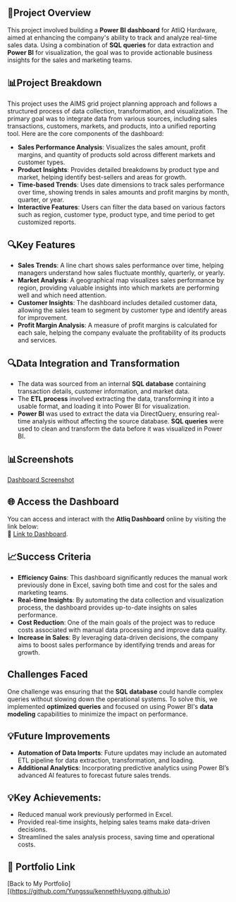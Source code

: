 ## 🧠Project Overview
This project involved building a **Power BI dashboard** for AtliQ Hardware, aimed at enhancing the company's ability to track and analyze real-time sales data. Using a combination of **SQL queries** for data extraction and **Power BI** for visualization, the goal was to provide actionable business insights for the sales and marketing teams.

## 📊Project Breakdown
This project uses the AIMS grid project planning approach and follows a structured process of data collection, transformation, and visualization. The primary goal was to integrate data from various sources, including sales transactions, customers, markets, and products, into a unified reporting tool. Here are the core components of the dashboard:

- **Sales Performance Analysis**: Visualizes the sales amount, profit margins, and quantity of products sold across different markets and customer types.
- **Product Insights**: Provides detailed breakdowns by product type and market, helping identify best-sellers and areas for growth.
- **Time-based Trends**: Uses date dimensions to track sales performance over time, showing trends in sales amounts and profit margins by month, quarter, or year.
- **Interactive Features**: Users can filter the data based on various factors such as region, customer type, product type, and time period to get customized reports.

## 🔍Key Features
- **Sales Trends**: A line chart shows sales performance over time, helping managers understand how sales fluctuate monthly, quarterly, or yearly.
- **Market Analysis**: A geographical map visualizes sales performance by region, providing valuable insights into which markets are performing well and which need attention.
- **Customer Insights**: The dashboard includes detailed customer data, allowing the sales team to segment by customer type and identify areas for improvement.
- **Profit Margin Analysis**: A measure of profit margins is calculated for each sale, helping the company evaluate the profitability of its products and services.

## 🔍Data Integration and Transformation
- The data was sourced from an internal **SQL database** containing transaction details, customer information, and market data. 
- The **ETL process** involved extracting the data, transforming it into a usable format, and loading it into Power BI for visualization.
- **Power BI** was used to extract the data via DirectQuery, ensuring real-time analysis without affecting the source database. **SQL queries** were used to clean and transform the data before it was visualized in Power BI.

## 📊Screenshots
[Dashboard Screenshot](https://github.com/Yungssu/PowerBIDashboard/blob/main/AtliqDashboard/AtliqDashboard.png)

## 🌐 Access the Dashboard
You can access and interact with the **Atliq Dashboard** online by visiting the link below:  
🔗 [Link to Dashboard](https://app.powerbi.com/groups/me/reports/b0aebfdc-ad69-4a70-913d-4d09d69085d2/f49adec510c5b8edacdb?experience=power-bi).


## 📈Success Criteria
- **Efficiency Gains**: This dashboard significantly reduces the manual work previously done in Excel, saving both time and cost for the sales and marketing teams.
- **Real-time Insights**: By automating the data collection and visualization process, the dashboard provides up-to-date insights on sales performance.
- **Cost Reduction**: One of the main goals of the project was to reduce costs associated with manual data processing and improve data quality.
- **Increase in Sales**: By leveraging data-driven decisions, the company aims to boost sales performance by identifying trends and areas for growth.

## Challenges Faced
One challenge was ensuring that the **SQL database** could handle complex queries without slowing down the operational systems. To solve this, we implemented **optimized queries** and focused on using Power BI's **data modeling** capabilities to minimize the impact on performance.

## 💡Future Improvements
- **Automation of Data Imports**: Future updates may include an automated ETL pipeline for data extraction, transformation, and loading.
- **Additional Analytics**: Incorporating predictive analytics using Power BI’s advanced AI features to forecast future sales trends.

## 💡Key Achievements:
  - Reduced manual work previously performed in Excel.
  - Provided real-time insights, helping sales teams make data-driven decisions.
  - Streamlined the sales analysis process, saving time and operational costs.

## 🔗 Portfolio Link  
[Back to My Portfolio][(https://github.com/Yungssu/kennethHuyong.github.io)
